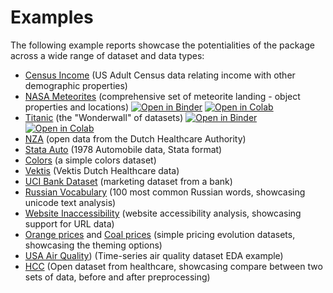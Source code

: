 # Examples

The following example reports showcase the potentialities of the package
across a wide range of dataset and data types:

-   [Census
    Income](https://ydata-profiling.ydata.ai/examples/master/census/census_report.html)
    (US Adult Census data relating income with other demographic
    properties)
-   [NASA
    Meteorites](https://ydata-profiling.ydata.ai/examples/master/meteorites/meteorites_report.html)
    (comprehensive set of meteorite landing - object properties and
    locations)
    [![Open in Binder](https://mybinder.org/badge_logo.svg)](https://mybinder.org/v2/gh/ydataai/ydata-profiling/master?filepath=examples%2Fmeteorites%2Fmeteorites.ipynb)
    [![Open in Colab](https://colab.research.google.com/assets/colab-badge.svg)](https://colab.research.google.com/github/ydataai/ydata-profiling/blob/master/examples/meteorites/meteorites.ipynb)
-   [Titanic](https://ydata-profiling.ydata.ai/examples/master/titanic/titanic_report.html)
    (the \"Wonderwall\" of datasets)
    [![Open in Binder](https://mybinder.org/badge_logo.svg)](https://mybinder.org/v2/gh/ydataai/ydata-profiling/master?filepath=examples%2Ftitanic%2Ftitanic.ipynb)
    [![Open in Colab](https://colab.research.google.com/assets/colab-badge.svg)](https://colab.research.google.com/github/ydataai/ydata-profiling/blob/master/examples/titanic/titanic.ipynb)
-   [NZA](https://ydata-profiling.ydata.ai/examples/master/nza/nza_report.html)
    (open data from the Dutch Healthcare Authority)
-   [Stata
    Auto](https://ydata-profiling.ydata.ai/examples/master/stata_auto/stata_auto_report.html)
    (1978 Automobile data, Stata format)
-   [Colors](https://ydata-profiling.ydata.ai/examples/master/colors/colors_report.html)
    (a simple colors dataset)
-   [Vektis](https://ydata-profiling.ydata.ai/examples/master/vektis/vektis_report.html)
    (Vektis Dutch Healthcare data)
-   [UCI Bank
    Dataset](https://ydata-profiling.ydata.ai/examples/master/bank_marketing_data/uci_bank_marketing_report.html)
    (marketing dataset from a bank)
-   [Russian
    Vocabulary](https://ydata-profiling.ydata.ai/examples/master/features/russian_vocabulary.html)
    (100 most common Russian words, showcasing unicode text analysis)
-   [Website
    Inaccessibility](https://ydata-profiling.ydata.ai/examples/master/features/website_inaccessibility_report.html)
    (website accessibility analysis, showcasing support for URL data)
-   [Orange
    prices](https://ydata-profiling.ydata.ai/examples/master/features/united_report.html)
    and [Coal
    prices](https://ydata-profiling.ydata.ai/examples/master/features/flatly_report.html)
    (simple pricing evolution datasets, showcasing the theming options)
-   [USA Air
    Quality](https://github.com/ydataai/ydata-profiling/tree/master/examples/usaairquality))
    (Time-series air quality dataset EDA example)
-   [HCC](https://github.com/ydataai/ydata-profiling/tree/master/examples/hcc)
    (Open dataset from healthcare, showcasing compare between two sets
    of data, before and after preprocessing)
